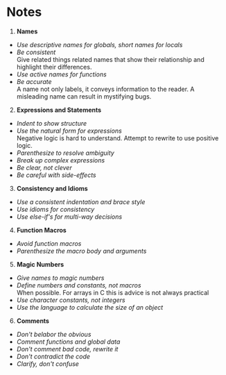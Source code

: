# Notes

1. **Names**  
  - _Use descriptive names for globals, short names for locals_
  - _Be consistent_  
  Give related things related names that show their relationship and highlight their differences.
  - _Use active names for functions_
  - _Be accurate_  
  A name not only labels, it conveys information to the reader. A misleading name can result in mystifying bugs.
2. **Expressions and Statements**  
  - _Indent to show structure_
  - _Use the natural form for expressions_  
  Negative logic is hard to understand. Attempt to rewrite to use positive logic.
  - _Parenthesize to resolve ambiguity_
  - _Break up complex expressions_
  - _Be clear, not clever_
  - _Be careful with side-effects_
3. **Consistency and Idioms**  
  - _Use a consistent indentation and brace style_
  - _Use idioms for consistency_
  - _Use else-if's for multi-way decisions_
4. **Function Macros**  
  - _Avoid function macros_
  - _Parenthesize the macro body and arguments_
5. **Magic Numbers**  
  - _Give names to magic numbers_
  - _Define numbers and constants, not macros_  
  When possible. For arrays in C this is advice is not always practical
  - _Use character constants, not integers_
  - _Use the language to calculate the size of an object_
6. **Comments**  
  - _Don't belabor the obvious_
  - _Comment functions and global data_
  - _Don't comment bad code, rewrite it_
  - _Don't contradict the code_
  - _Clarify, don't confuse_

  